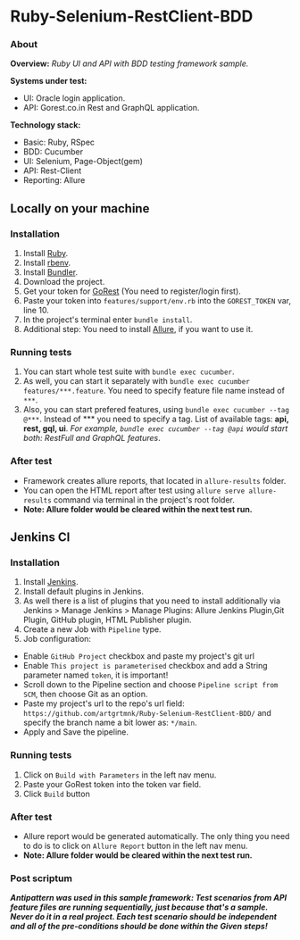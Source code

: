 # Ruby-Selenium-RestClient-BDD

### About
**Overview:** _Ruby UI and API with BDD testing framework sample._

**Systems under test:**
- UI: Oracle login application.
- API: Gorest.co.in Rest and GraphQL application.

**Technology stack:**
- Basic: Ruby, RSpec
- BDD: Cucumber
- UI: Selenium, Page-Object(gem)
- API: Rest-Client
- Reporting: Allure

## Locally on your machine
### Installation
1. Install [Ruby](https://www.ruby-lang.org/en/documentation/installation/).
2. Install [rbenv](https://github.com/rbenv/rbenv#installation).
3. Install [Bundler](https://bundler.io).
4. Download the project.
5. Get your token for [GoRest](https://gorest.co.in/my-account/access-tokens) (You need to register/login first).
6. Paste your token into `features/support/env.rb` into the `GOREST_TOKEN` var, line 10.
7. In the project's terminal enter `bundle install`.
8. Additional step: You need to install [Allure](https://github.com/allure-framework/allure2), if you want to use it.

### Running tests
1. You can start whole test suite with `bundle exec cucumber`.
2. As well, you can start it separately with `bundle exec cucumber features/***.feature`. You need to specify feature file name instead of `***`.
3. Also, you can start prefered features, using `bundle exec cucumber --tag @***`. Instead of *** you need to specify a tag. List of available tags: **api, rest, gql, ui**. _For example, `bundle exec cucumber --tag @api` would start both: RestFull and GraphQL features_.

### After test
- Framework creates allure reports, that located in `allure-results` folder.
- You can open the HTML report after test using `allure serve allure-results` command via terminal in the project's root folder.
- **Note: Allure folder would be cleared within the next test run.**

## Jenkins CI
### Installation
1. Install [Jenkins](https://www.jenkins.io).
2. Install default plugins in Jenkins.
3. As well there is a list of plugins that you need to install additionally via Jenkins > Manage Jenkins > Manage Plugins: Allure Jenkins Plugin,Git Plugin, GitHub plugin, HTML Publisher plugin.
4. Create a new Job with `Pipeline` type.
5. Job configuration:
- Enable `GitHub Project` checkbox and paste my project's git url
- Enable `This project is parameterised` checkbox and add a String parameter named `token`, it is important!
- Scroll down to the Pipeline section and choose `Pipeline script from SCM`, then choose Git as an option.
- Paste my project's url to the repo's url field: `https://github.com/artgrtmnk/Ruby-Selenium-RestClient-BDD/` and specify the branch name a bit lower as: `*/main`.
- Apply and Save the pipeline.

### Running tests
1. Click on `Build with Parameters` in the left nav menu.
2. Paste your GoRest token into the token var field.
3. Click `Build` button

### After test
- Allure report would be generated automatically. The only thing you need to do is to click on `Allure Report` button in the left nav menu.
- **Note: Allure folder would be cleared within the next test run.**

### Post scriptum
**_Antipattern was used in this sample framework: Test scenarios from API feature files are running sequentially, just because that's a sample. Never do it in a real project. Each test scenario should be independent and all of the pre-conditions should be done within the Given steps!_**
